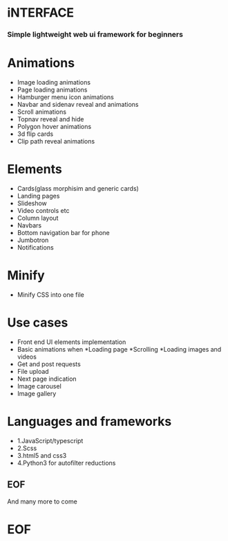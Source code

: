 # iNTERFACE
### Simple lightweight web ui framework for beginners

# Animations
   * Image loading animations
   * Page loading animations
   * Hamburger menu icon animations
   * Navbar and sidenav reveal and animations
   * Scroll animations
   * Topnav reveal and hide
   * Polygon hover animations
   * 3d flip cards
   * Clip path reveal animations
# Elements
   * Cards(glass morphisim and generic cards)
   * Landing pages
   * Slideshow 
   * Video controls etc
   * Column layout
   * Navbars
   * Bottom navigation bar for phone
   * Jumbotron
   * Notifications

# Minify
   * Minify CSS into one file

# Use cases
   * Front end UI elements implementation
   * Basic animations when 
      *Loading page
      *Scrolling
      *Loading images and videos
   * Get and post requests
   * File upload
   * Next page indication
   * Image carousel
   * Image gallery

# Languages and frameworks
   * 1.JavaScript/typescript
   * 2.Scss
   * 3.html5 and css3
   * 4.Python3 for autofilter reductions
## EOF
And many more to come
# EOF
